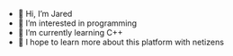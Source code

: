 - 👋 Hi, I’m Jared
- 👀 I’m interested in programming
- 🌱 I’m currently learning C++
- 💞️ I hope to learn more about this platform with netizens
<!---
zhoujingdong163/zhoujingdong163 is a ✨ special ✨ repository because its `README.md` (this file) appears on your GitHub profile.
You can click the Preview link to take a look at your changes.
--->
